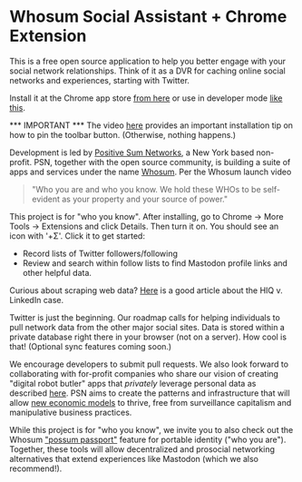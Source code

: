 # Whosum Social Assistant + Chrome Extension

This is a free open source application to help you better engage with your social network relationships. Think of it as a DVR for caching online social networks and experiences, starting with Twitter.

Install it at the Chrome app store [from here](https://whosum.com/assistant) or use in developer mode [like this](https://developer.chrome.com/docs/extensions/mv3/getstarted/development-basics/#load-unpacked).

*** IMPORTANT *** The video [here](https://whosum.com/assistant) provides an important installation tip on how to pin the toolbar button. (Otherwise, nothing happens.)

Development is led by [Positive Sum Networks](https://positivesum.net), a New York based non-profit. PSN, together with the open source community, is building a suite of apps and services under the name [Whosum](https://whosum.com). Per the Whosum launch video 
>"Who you are and who you know. We hold these WHOs to be self-evident as your property and your source of power." 

This project is for "who you know". After installing, go to Chrome -> More Tools -> Extensions and click Details. Then turn it on. You should see an icon with '+Σ'. Click it to get started:
- Record lists of Twitter followers/following
- Review and search within follow lists to find Mastodon profile links and other helpful data.

Curious about scraping web data? [Here](cpomagazine.com/data-privacy/what-the-hiq-vs-linkedin-case-means-for-automated-web-scraping/) is a good article about the HIQ v. LinkedIn case.

Twitter is just the beginning. Our roadmap calls for helping individuals to pull network data from the other major social sites. Data is stored within a private database right there in your browser (not on a server). How cool is that! (Optional sync features coming soon.)

We encourage developers to submit pull requests. We also look forward to collaborating with for-profit companies who share our vision of creating "digital robot butler" apps that *privately* leverage personal data as described [here](https://scafaria.com/planning-the-human-centric-web-1bcd2b275a81). PSN aims to create the patterns and infrastructure that will allow [new economic models](https://prosocialcapitalism.com) to thrive, free from surveillance capitalism and manipulative business practices. 

While this project is for "who you know", we invite you to also check out the Whosum ["possum passport"](https://whosum.com/prove) feature for portable identity ("who you are"). Together, these tools will allow decentralized and prosocial networking alternatives that extend experiences like Mastodon (which we also recommend!).
